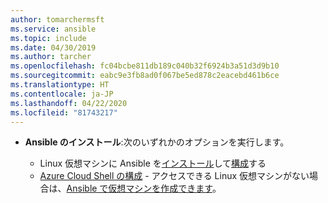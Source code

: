 ```yaml
---
author: tomarchermsft
ms.service: ansible
ms.topic: include
ms.date: 04/30/2019
ms.author: tarcher
ms.openlocfilehash: fc04bcbe811db189c040b32f6924b3a51d3d9b10
ms.sourcegitcommit: eabc9e3fb8ad0f067be5ed878c2eacebd461b6ce
ms.translationtype: HT
ms.contentlocale: ja-JP
ms.lasthandoff: 04/22/2020
ms.locfileid: "81743217"
---
```

- **Ansible のインストール**:次のいずれかのオプションを実行します。

    - Linux 仮想マシンに Ansible を[インストール](/azure/ansible/ansible-install-configure#install-ansible-on-an-azure-linux-virtual-machine)して[構成](/azure/ansible/ansible-install-configure#create-azure-credentials)する 
    - [Azure Cloud Shell の構成](/azure/cloud-shell/quickstart) - アクセスできる Linux 仮想マシンがない場合は、[Ansible で仮想マシンを作成できます](/azure/ansible/ansible-create-vm)。